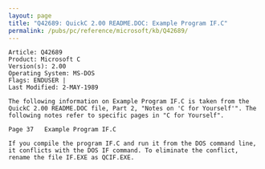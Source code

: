 ```yaml
---
layout: page
title: "Q42689: QuickC 2.00 README.DOC: Example Program IF.C"
permalink: /pubs/pc/reference/microsoft/kb/Q42689/
---
```


	Article: Q42689
	Product: Microsoft C
	Version(s): 2.00
	Operating System: MS-DOS
	Flags: ENDUSER |
	Last Modified: 2-MAY-1989
	
	The following information on Example Program IF.C is taken from the
	QuickC 2.00 README.DOC file, Part 2, "Notes on 'C for Yourself'". The
	following notes refer to specific pages in "C for Yourself".
	
	Page 37   Example Program IF.C
	
	If you compile the program IF.C and run it from the DOS command line,
	it conflicts with the DOS IF command. To eliminate the conflict,
	rename the file IF.EXE as QCIF.EXE.
